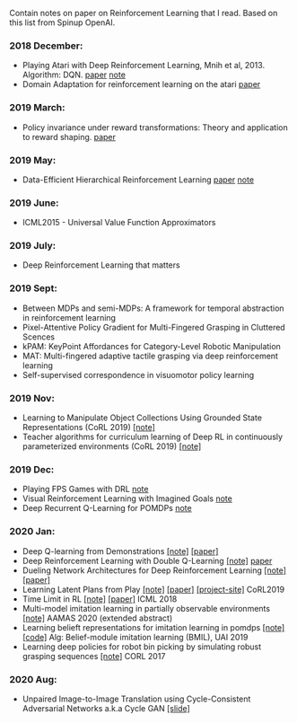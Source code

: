 Contain notes on paper on Reinforcement Learning that I read. Based on this list from Spinup OpenAI. 

### 2018 December:
- Playing Atari with Deep Reinforcement Learning, Mnih et al, 2013. Algorithm: DQN. [paper](https://arxiv.org/abs/1312.5602) [note](https://github.com/hhn1n15/TechPaperIRead/blob/master/Dec%202018/Playing%20Atari%20with%20Deep%20Reinforcement%20Learning%2C%20Mnih%20et%20al%2C%202013.md)
- Domain Adaptation for reinforcement learning on the atari [paper](https://arxiv.org/abs/1812.07452)

### 2019 March:
- Policy invariance under reward transformations: Theory and application to reward shaping. [paper](https://www.google.com/url?sa=t&rct=j&q=&esrc=s&source=web&cd=1&ved=2ahUKEwj0_aWGkqnhAhUMsJ4KHQa0AhIQFjAAegQIARAC&url=https%3A%2F%2Fpeople.eecs.berkeley.edu%2F~pabbeel%2Fcs287-fa09%2Freadings%2FNgHaradaRussell-shaping-ICML1999.pdf&usg=AOvVaw0_4_YRBOAhowRqKUZlLlK6)

### 2019 May:
- Data-Efficient Hierarchical Reinforcement Learning [paper](https://arxiv.org/abs/1805.08296) [note](/May-2019/Data-Efficient%20Hierarchical%20Reinforcement%20Learning.md)

### 2019 June:
- ICML2015 - Universal Value Function Approximators

### 2019 July:
- Deep Reinforcement Learning that matters

### 2019 Sept:
- Between MDPs and semi-MDPs: A framework for temporal abstraction in reinforcement learning
- Pixel-Attentive Policy Gradient for Multi-Fingered Grasping in Cluttered Scences
- kPAM: KeyPoint Affordances for Category-Level Robotic Manipulation
- MAT: Multi-fingered adaptive tactile grasping via deep reinforcement learning
- Self-supervised correspondence in visuomotor policy learning

### 2019 Nov:
- Learning to Manipulate Object Collections Using Grounded State Representations (CoRL 2019) [[note]](/Nov-2019/1.md)
- Teacher algorithms for curriculum learning of Deep RL in continuously parameterized environments (CoRL 2019) [[note]](/Nov-2019/2)

### 2019 Dec:
- Playing FPS Games with DRL [note](Dec-2019/1.md)
- Visual Reinforcement Learning with Imagined Goals [note](Dec-2019/2)
- Deep Recurrent Q-Learning for POMDPs [note](Dec-2019/3.md)

### 2020 Jan:
- Deep Q-learning from Demonstrations [[note]](Jan-2020/1.md) [[paper]](https://arxiv.org/abs/1704.03732)
- Deep Reinforcement Learning with Double Q-Learning [[note]](Jan-2020/2.md) [paper](https://arxiv.org/abs/1509.06461)
- Dueling Network Architectures for Deep Reinforcement Learning [[note]](Jan-2020/3.md) [[paper]](https://arxiv.org/abs/1511.06581)
- Learning Latent Plans from Play [[note]](Jan-2020/4.md) [[paper]](https://arxiv.org/abs/1903.01973) [[project-site]](https://learning-from-play.github.io/) CoRL2019
- Time Limit in RL [[note]](Jan-2020/5.md) [[paper]](https://arxiv.org/abs/1712.00378) ICML 2018
- Multi-model imitation learning in partially observable environments [[note]](Jan-2020/6.md) AAMAS 2020 (extended abstract)
- Learning belieft representations for imitation learning in pomdps [[note]](Jan-2020/7.md) [[code]](https://github.com/tgangwani/BMIL) Alg: Belief-module imitation learning (BMIL), UAI 2019
- Learning deep policies for robot bin picking by simulating robust grasping sequences [[note]](Jan-2020/8.md) CORL 2017

### 2020 Aug:
- Unpaired Image-to-Image Translation using Cycle-Consistent Adversarial Networks a.k.a Cycle GAN [[slide]](Aug-2020/cycleGAN.pdf)
